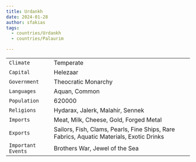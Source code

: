 ```yaml
---
title: Urdankh
date: 2024-01-28
author: sfakias
tags:
  - countries/Urdankh
  - countries/Palaurim

---
```

| | |
| --- | --- |
| `Climate` | Temperate |
| `Capital` | Helezaar |
| `Government` | Theocratic Monarchy |
| `Languages` | Aquan, Common |
| `Population` | 620000 |
| `Religions` | Hydarax, Jalerk, Malahir, Sennek |
| `Imports` | Meat, Milk, Cheese, Gold, Forged Metal |
| `Exports` | Sailors, Fish, Clams, Pearls, Fine Ships, Rare Fabrics, Aquatic Materials, Exotic Drinks |
| `Important Events` | Brothers War, Jewel of the Sea |
